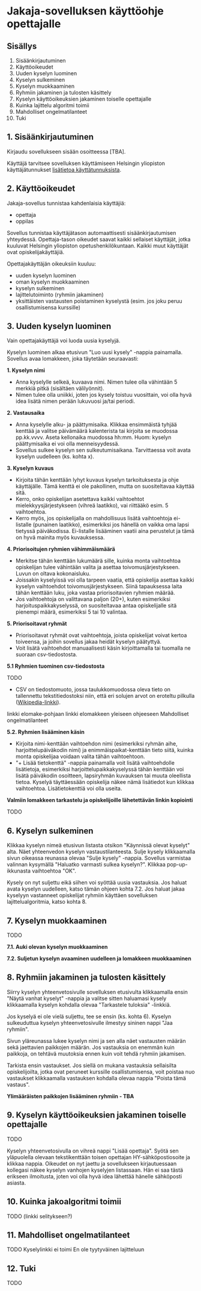 # Jakaja-sovelluksen käyttöohje opettajalle

## Sisällys
1. Sisäänkirjautuminen
2. Käyttöoikeudet
3. Uuden kyselyn luominen
6. Kyselyn sulkeminen
7. Kyselyn muokkaaminen
8. Ryhmiin jakaminen ja tulosten käsittely
9. Kyselyn käyttöoikeuksien jakaminen toiselle opettajalle
10. Kuinka lajittelu algoritmi toimii
11. Mahdolliset ongelmatilanteet
12. Tuki


## 1. Sisäänkirjautuminen

Kirjaudu sovellukseen sisään osoitteessa [TBA].

Käyttäjä tarvitsee sovelluksen käyttämiseen Helsingin yliopiston käyttäjätunnukset [lisätietoa käyttätunnuksista](https://helpdesk.it.helsinki.fi/kirjautuminen-ja-yhteydet/kayttajatunnus/kayttajatunnukset).


## 2. Käyttöoikeudet

Jakaja-sovellus tunnistaa kahdenlaisia käyttäjiä:
- opettaja
- oppilas

Sovellus tunnistaa käyttäjätason automaattisesti sisäänkirjautumisen yhteydessä. Opettaja-tason oikeudet saavat kaikki sellaiset käyttäjät, jotka kuuluvat Helsingin yliopiston opetushenkilökuntaan. Kaikki muut käyttäjät ovat opiskelijakäyttäjiä.

Opettajakäyttäjän oikeuksiin kuuluu:
- uuden kyselyn luominen
- oman kyselyn muokkaaminen
- kyselyn sulkeminen
- lajittelutoiminto (ryhmiin jakaminen)
- yksittäisten vastausten poistaminen kyselystä (esim. jos joku peruu osallistumisensa kurssille)


## 3. Uuden kyselyn luominen

Vain opettajakäyttäjä voi luoda uusia kyselyjä.

Kyselyn luominen alkaa etusivun "Luo uusi kysely" -nappia painamalla. Sovellus avaa lomakkeen, joka täytetään seuraavasti:

**1. Kyselyn nimi**
- Anna kyselylle selkeä, kuvaava nimi. Nimen tulee olla vähintään 5 merkkiä pitkä (sisältäen välilyönnit).
- Nimen tulee olla uniikki, joten jos kysely toistuu vuosittain, voi olla hyvä idea lisätä nimen perään lukuvuosi ja/tai periodi. 

**2. Vastausaika**
- Anna kyselylle alku- ja päättymisaika. Klikkaa ensimmäistä tyhjää kenttää ja valitse päivämäärä kalenterista tai kirjoita se muodossa pp.kk.vvvv. Aseta kellonaika muodossa hh:mm. Huom: kyselyn päättymisaika ei voi olla menneisyydessä.
- Sovellus sulkee kyselyn sen sulkeutumisaikana. Tarvittaessa voit avata kyselyn uudelleen (ks. kohta x).

**3. Kyselyn kuvaus**
- Kirjoita tähän kenttään lyhyt kuvaus kyselyn tarkoituksesta ja ohje käyttäjälle. Tämä kenttä ei ole pakollinen, mutta on suositeltavaa käyttää sitä.
- Kerro, onko opiskelijan asetettava kaikki vaihtoehtot mielekkyysjärjestykseen (vihreä laatikko), vai riittääkö esim. 5 vaihtoehtoa. 
- Kerro myös, jos opiskelijalla on mahdollisuus lisätä vaihtoehtoja ei-listalle (punainen laatikko), esimerkiksi jos hänellä on vaikka oma lapsi tietyssä päiväkodissa. Ei-listalle lisääminen vaatii aina perustelut ja tämä on hyvä mainita myös kuvauksessa.

**4. Priorisoitujen ryhmien vähimmäismäärä**
- Merkitse tähän kenttään lukumäärä sille, kuinka monta vaihtoehtoa opiskelijan tulee vähintään valita ja asettaa toivomusjärjestykseen. Luvun on oltava kokonaisluku.
- Joissakin kyselyissä voi olla tarpeen vaatia, että opiskelija asettaa kaikki kyselyn vaihtoehdot toivomusjärjestykseen. Siinä tapauksessa laita tähän kenttään luku, joka vastaa priorisoitavien ryhmien määrää.
- Jos vaihtoehtoja on valittavana paljon (20+), kuten esimerkiksi harjoituspaikkakyselyssä, on suositeltavaa antaa opiskelijalle sitä pienempi määrä, esimerkiksi 5 tai 10 valintaa. 

**5. Priorisoitavat ryhmät**
- Priorisoitavat ryhmät ovat vaihtoehtoja, joista opiskelijat voivat kertoa toiveensa, ja joihin sovellus jakaa heidät kyselyn päätyttyä. 
- Voit lisätä vaihtoehdot manuaalisesti käsin kirjoittamalla tai tuomalla ne suoraan csv-tiedostosta. 

**5.1 Ryhmien tuominen csv-tiedostosta**

TODO
- CSV on tiedostomuoto, jossa taulukkomuodossa oleva tieto on tallennettu tekstitiedostoksi niin, että eri solujen arvot on eroteltu pilkulla ([Wikipedia-linkki](https://fi.wikipedia.org/wiki/CSV)). 

linkki elomake-pohjaan
linkki elomakkeen yleiseen ohjeeseen
Mahdolliset ongelmatilanteet

**5.2. Ryhmien lisääminen käsin**
- Kirjoita nimi-kenttään vaihtoehdon nimi (esimerkiksi ryhmän aihe, harjoittelupäiväkodin nimi) ja enimmäispaikat-kenttään tieto siitä, kuinka monta opiskelijaa voidaan valita tähän vaihtoehtoon.
- "+ Lisää tietokenttä" -nappia painamalla voit lisätä vaihtoehdolle lisätietoja, esimerkiksi harjoittelupaikkakyselyssä tähän kenttään voi lisätä päiväkodin osoitteen, lapsiryhmän kuvauksen tai muuta oleellista tietoa. Kyselyä täyttäessään opiskelija näkee nämä lisätiedot kun klikkaa vaihtoehtoa. Lisätietokenttiä voi olla useita.

**Valmiin lomakkeen tarkastelu ja opiskelijoille lähetettävän linkin kopiointi**

TODO


## 6. Kyselyn sulkeminen

Klikkaa kyselyn nimeä etusivun listasta otsikon "Käynnissä olevat kyselyt" alta. Näet yhteenvedon kyselyn vastaustilanteesta. Sulje kysely klikkaamalla sivun oikeassa reunassa olevaa "Sulje kysely" -nappia. Sovellus varmistaa valinnan kysymällä "Haluatko varmasti sulkea kyselyn?". Klikkaa pop-up-ikkunasta vaihtoehtoa "OK".

Kysely on nyt suljettu eikä siihen voi syöttää uusia vastauksia. Jos haluat avata kyselyn uudelleen, katso tämän ohjeen kohta 7.2. Jos haluat jakaa kyselyyn vastanneet opiskelijat ryhmiin käyttäen sovelluksen lajittelualgoritmia, katso kohta 8.


## 7. Kyselyn muokkaaminen
TODO

**7.1. Auki olevan kyselyn muokkaaminen**

**7.2. Suljetun kyselyn avaaminen uudelleen ja lomakkeen muokkaaminen**


## 8. Ryhmiin jakaminen ja tulosten käsittely


Siirry kyselyn yhteenvetosivulle sovelluksen etusivulta klikkaamalla ensin "Näytä vanhat kyselyt" -nappia ja valitse sitten haluamasi kysely klikkaamalla kyselyn kohdalla olevaa "Tarkastele tuloksia" -linkkiä.

Jos kyselyä ei ole vielä suljettu, tee se ensin (ks. kohta 6). Kyselyn sulkeuduttua kyselyn yhteenvetosivulle ilmestyy sininen nappi "Jaa ryhmiin". 

Sivun yläreunassa lukee kyselyn nimi ja sen alla näet vastausten määrän sekä jaettavien paikkojen määrän. Jos vastauksia on enemmän kuin paikkoja, on tehtävä muutoksia ennen kuin voit tehdä ryhmiin jakamisen.

Tarkista ensin vastaukset. Jos siellä on mukana vastauksia sellaisilta opiskelijoilta, jotka ovat peruneet kurssille osallistumisensa, voit poistaa nuo vastaukset klikkaamalla vastauksen kohdalla olevaa nappia "Poista tämä vastaus". 

**Ylimääräisten paikkojen lisääminen ryhmiin - TBA**


## 9. Kyselyn käyttöoikeuksien jakaminen toiselle opettajalle
TODO

Kyselyn yhteenvetosivulla on vihreä nappi "Lisää opettaja". Syötä sen yläpuolella olevaan tekstikenttään toisen opettajan HY-sähköpostiosoite ja klikkaa nappia. Oikeudet on nyt jaettu ja sovellukseen kirjautuessaan kollegasi näkee kyselyn vanhojen kyselyjen listassaan. Hän ei saa tästä erikseen ilmoitusta, joten voi olla hyvä idea lähettää hänelle sähköposti asiasta.


## 10. Kuinka jakoalgoritmi toimii
TODO (linkki selitykseen?)

## 11. Mahdolliset ongelmatilanteet
TODO
Kyselylinkki ei toimi
En ole tyytyväinen lajitteluun


## 12. Tuki
TODO